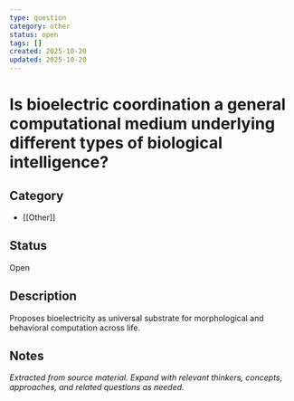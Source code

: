 ```yaml
---
type: question
category: other
status: open
tags: []
created: 2025-10-20
updated: 2025-10-20
---
```


# Is bioelectric coordination a general computational medium underlying different types of biological intelligence?

## Category

- [[Other]]

## Status

Open

## Description

Proposes bioelectricity as universal substrate for morphological and behavioral computation across life.

## Notes

*Extracted from source material. Expand with relevant thinkers, concepts, approaches, and related questions as needed.*
